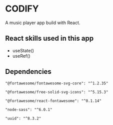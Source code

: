 # CODIFY

A music player app build with React.

## React skills used in this app

- useState()
- useRef()

## Dependencies

`"@fortawesome/fontawesome-svg-core": "^1.2.35"`

`"@fortawesome/free-solid-svg-icons": "^5.15.3"`

`"@fortawesome/react-fontawesome": "^0.1.14"`

`"node-sass": "^6.0.1"`

`"uuid": "^8.3.2"`

